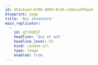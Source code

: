 ```yaml
---
id: d54cbaed-6286-4994-9c49-cddacadf8aad
blueprint: page
title: 'Qui inventore'
main_replicator:
  -
    id: gfi9UES7
    headline: 'Qui et aut'
    headline_level: h2
    kind: random_url
    type: image
    enabled: true
---
```

